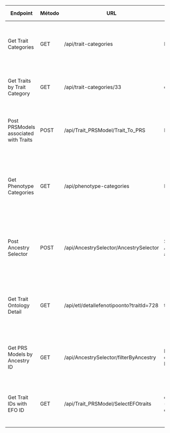| Endpoint                          | Método | URL                                      | Parámetros             | Headers                         | Descripción                                                            | Respuesta Exitosa                                                                                                                                                                                                                   | Códigos de Estado                                               |
|-----------------------------------|--------|------------------------------------------|-------------------------|----------------------------------|------------------------------------------------------------------------|-------------------------------------------------------------------------------------------------------------------------------------------------------------------------------------------------------------------------------------|------------------------------------------------------------------|
| Get Trait Categories              | GET    | /api/trait-categories                    | Ninguno                 | Authorization: Bearer {token}   | Devuelve todas las categorías de traits con el conteo de modelos PRS | ```json [{"id": 1, "name": "Biology process", "traits": [1, 2], "pgss": 34}, {"id": 2, "name": "Body measurement", "traits": [3], "pgss": 5}]```                                           | 200 OK, 401 Unauthorized, 500 Internal Server Error             |
| Get Traits by Trait Category      | GET    | /api/trait-categories/33                 | categoryId: en path     | Authorization: Bearer {token}   | Devuelve los traits asociados a una categoría específica              | ```json {"1": {"id": 1, "name": "Cardiovascular measurement", "pgss": 34, "description": "Descripción del trait", "URL": "https://ejemplo.com", "onto_id": "EFO_000001"}}```                    | 200 OK, 400 Bad Request, 401 Unauthorized, 500 Internal Server Error |
| Post PRSModels associated with Traits | POST   | /api/Trait_PRSModel/Trait_To_PRS        | Lista de traitId        | {"traitIds":[720,721,722]}                             | Dada una lista de traitId devuelve los modelos PRS asociados          | ```json { "prsModels": [{ "id": 9111, "name": "PRS29_AAA", "numberOfSNP": 29, "pgscId": "PGS000753", "pgscURL": "https://www.pgscatalog.org/score/PGS000753/", "publicationId": 864 }], "message": "Se encontraron 1 modelos PRS asociados con los traits seleccionados" }``` | 200 OK, 400 Bad Request, 405 Method Not Allowed, 500 Internal Server Error |
| Get Phenotype Categories          | GET    | /api/phenotype-categories                | Ninguno                 | null                             | Devuelve todas las categorías de fenotipos con el conteo de modelos PRS y los traits asociados. | ```json { "categories": [ { "id": 33, "label": "Biological process", "traits": [ "EFO_0004347", "EFO_0004329", "EFO_0007585", "EFO_0004315", "EFO_0004337", "EFO_0007766", "EFO_0008579", "EFO_0005422", "EFO_0004319", "EFO_0005670", "EFO_0010158" ], "prs_count": 37 }, { "id": 34, "label": "Body measurement", "traits": [ "EFO_0004344", "EFO_0007788", "EFO_0005106", "EFO_0007800", "EFO_0004340", "EFO_0004338", "EFO_0004324", "EFO_0005935", "EFO_0004343" ], "prs_count": 184 } ] }``` | 200 OK, 500 Internal Server Error |
| Post Ancestry Selector            | POST   | /api/AncestrySelector/AncestrySelector  | String de una Ancestría o su abreviación (símbolo) | null                             | Dada una ancestría, devuelve los modelos PRS asociados a esa ancestría | ```json { "message": "Se encontraron 4424 modelos PRS para ancestría \"eur\"", "prsModels": [ { "id": 8361, "name": "PRS77_BC", "numberOfSNP": 77, "pgscId": "PGS000001", "pgscURL": "https://www.pgscatalog.org/score/PGS000001/", "publicationId": 709, "broadAncestryCategories": [ { "percentage": 100, "broadAncestryId": 62, "prsModelId": 8361, "broadAncestryCategory": { "id": 62, "symbol": "EUR", "label": "European" } } ] } ] }``` | 200 OK, 400 Bad Request, 404 Not Found, 500 Internal Server Error |
| Get Trait Ontology Detail         | GET    | /api/etl/detallefenotipoonto?traitId=728            | traitId: en query       | null                             | Según un traitId, devuelve el label, descripción y URL de ontología asociada | ```json { "id": 728, "label": "addictive behaviour", "description": "The observable, measurable, and often pathological activity of an organism that portrays its inability to overcome a habit resulting in an insatiable craving for a substance or for performing certain acts. The addictive behavior includes the emotional and physical overdependence on the object of habit in increasing amount or frequency.", "ontologyUrl": "http://www.ebi.ac.uk/efo/EFO_0004347" }``` | 200 OK, 401 Unauthorized, 500 Internal Server Error |
| Get PRS Models by Ancestry ID     | GET    | /api/AncestrySelector/filterByAncestry          | broadAncestryId: en query string (ej: ?broadAncestryId=62) | null                             | Devuelve los modelos PRS asociados a un ID de ancestría específico     | ```json [ { "id": 8361, "name": "PRS77_BC", "pgscId": "PGS000001", "pgscURL": "https://www.pgscatalog.org/score/PGS000001/", "broadAncestryCategories": [ { "percentage": 100, "broadAncestryCategory": { "label": "European", "symbol": "EUR" } } ] } ] ``` | 200 OK, 400 Bad Request, 500 Internal Server Error |
| Get Trait IDs with EFO ID         | GET    | /api/Trait_PRSModel/SelectEFOtraits                             | efoId: en query string (ej: ?efoId=EFO_0004347) | null                             | Dado un EFO ID, devuelve los traitId relacionados con ese fenotipo     | ```json { "traitIds": [728, 731], "message": "Se encontraron 2 traits asociados con el EFO ID 'EFO_0004347'" } ```                                                                                                                  | 200 OK, 400 Bad Request, 404 Not Found, 500 Internal Server Error |
